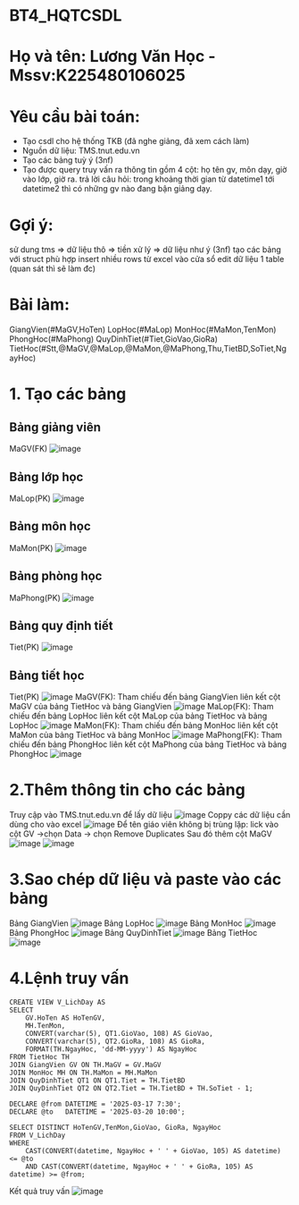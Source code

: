 # BT4_HQTCSDL
# Họ và tên: Lương Văn Học - Mssv:K225480106025
# Yêu cầu bài toán:
 - Tạo csdl cho hệ thống TKB (đã nghe giảng, đã xem cách làm)
 - Nguồn dữ liệu: TMS.tnut.edu.vn
 - Tạo các bảng tuỳ ý (3nf)
 - Tạo được query truy vấn ra thông tin gồm 4 cột: họ tên gv, môn dạy, giờ vào lớp, giờ ra.
   trả lời câu hỏi: trong khoảng thời gian từ datetime1 tới datetime2 thì có những gv nào đang bận giảng dạy.
# Gợi ý:
  sử dung tms => dữ liệu thô => tiền xử lý => dữ liệu như ý (3nf)
  tạo các bảng với struct phù hợp
  insert nhiều rows từ excel vào cửa sổ edit dữ liệu 1 table (quan sát thì sẽ làm đc)
# Bài làm:
GiangVien(#MaGV,HoTen)
LopHoc(#MaLop)
MonHoc(#MaMon,TenMon)
PhongHoc(#MaPhong)
QuyDinhTiet(#Tiet,GioVao,GioRa)
TietHoc(#Stt,@MaGV,@MaLop,@MaMon,@MaPhong,Thu,TietBD,SoTiet,NgayHoc)
# 1. Tạo các bảng
## Bảng giảng viên
MaGV(FK)
![image](https://github.com/user-attachments/assets/4eb64bee-8b5b-42ea-b502-646862f7cc64)
## Bảng lớp học
MaLop(PK)
![image](https://github.com/user-attachments/assets/c999b787-15f4-4ed5-971b-a7533b58699a)
## Bảng môn học
MaMon(PK)
![image](https://github.com/user-attachments/assets/c2b0f313-5db5-4cfe-9306-ed67e6fba447)
## Bảng phòng học
MaPhong(PK)
![image](https://github.com/user-attachments/assets/48517e7c-6948-42f7-8ee1-b990b9d9d578)
## Bảng quy định tiết
Tiet(PK)
![image](https://github.com/user-attachments/assets/8f3a93d9-698f-46df-8cb1-689db7254bc6)
## Bảng tiết học
Tiet(PK)
![image](https://github.com/user-attachments/assets/6af9b4a6-706e-40fa-9dc4-04caa204c896)
MaGV(FK): Tham chiếu đến bảng GiangVien liên kết cột MaGV của bảng TietHoc và bảng GiangVien
![image](https://github.com/user-attachments/assets/78a20b3a-a34e-4b2d-aff2-9c1a3fb3f805)
MaLop(FK): Tham chiếu đến bảng LopHoc liên kết cột MaLop của bảng TietHoc và bảng LopHoc
![image](https://github.com/user-attachments/assets/8e4b0c40-0537-49d0-a756-04487ce37881)
MaMon(FK): Tham chiếu đến bảng MonHoc liên kết cột MaMon của bảng TietHoc và bảng MonHoc
![image](https://github.com/user-attachments/assets/683bcc29-6e08-4f4a-b804-5c3102f55d4e)
MaPhong(FK): Tham chiếu đến bảng PhongHoc liên kết cột MaPhong của bảng TietHoc và bảng PhongHoc
![image](https://github.com/user-attachments/assets/ad989059-c283-4f89-82e0-c203fdaf6024)
# 2.Thêm thông tin cho các bảng
Truy cập vào TMS.tnut.edu.vn để lấy dữ liệu
![image](https://github.com/user-attachments/assets/bdf56cce-d636-4d91-9f17-80d642398d7f)
Coppy các dữ liệu cần dùng cho vào excel
![image](https://github.com/user-attachments/assets/ccd2dc7e-87cb-4b4a-aa7c-94441c4c4e23)
Để tên giáo viên không bị trùng lặp: lick vào cột GV ->chọn Data -> chọn Remove Duplicates
Sau đó thêm cột MaGV 
![image](https://github.com/user-attachments/assets/b46f8acd-7d75-4b96-9d4c-33add1d5b495)
![image](https://github.com/user-attachments/assets/782ed0e7-051e-4fe7-8f59-039b435aa430)
# 3.Sao chép dữ liệu và paste vào các bảng
Bảng GiangVien
![image](https://github.com/user-attachments/assets/ce260feb-fba9-42ef-9ea3-4cacea875dfa)
Bảng LopHoc
![image](https://github.com/user-attachments/assets/2949f18d-871a-419c-93fa-a5a87dad10c8)
Bảng MonHoc
![image](https://github.com/user-attachments/assets/cc42d33f-0c32-4eeb-88c6-c592df4d3b3e)
Bảng PhongHoc
![image](https://github.com/user-attachments/assets/3d993553-ff9b-4a71-8420-04007987f338)
Bảng QuyDinhTiet
![image](https://github.com/user-attachments/assets/687e1a47-38ee-4c1b-88ef-da98f787ed68)
Bảng TietHoc
![image](https://github.com/user-attachments/assets/d857551c-c977-4dab-ad4b-d6a65ebdd21d)
# 4.Lệnh truy vấn
```
CREATE VIEW V_LichDay AS
SELECT 
    GV.HoTen AS HoTenGV,
    MH.TenMon,
    CONVERT(varchar(5), QT1.GioVao, 108) AS GioVao,
    CONVERT(varchar(5), QT2.GioRa, 108) AS GioRa,
    FORMAT(TH.NgayHoc, 'dd-MM-yyyy') AS NgayHoc
FROM TietHoc TH
JOIN GiangVien GV ON TH.MaGV = GV.MaGV
JOIN MonHoc MH ON TH.MaMon = MH.MaMon
JOIN QuyDinhTiet QT1 ON QT1.Tiet = TH.TietBD
JOIN QuyDinhTiet QT2 ON QT2.Tiet = TH.TietBD + TH.SoTiet - 1;

DECLARE @from DATETIME = '2025-03-17 7:30';
DECLARE @to   DATETIME = '2025-03-20 10:00';

SELECT DISTINCT HoTenGV,TenMon,GioVao, GioRa, NgayHoc
FROM V_LichDay
WHERE 
    CAST(CONVERT(datetime, NgayHoc + ' ' + GioVao, 105) AS datetime) <= @to
    AND CAST(CONVERT(datetime, NgayHoc + ' ' + GioRa, 105) AS datetime) >= @from;
```
Kết quả truy vấn
![image](https://github.com/user-attachments/assets/e27a63fa-1268-4394-92bb-62420cd7811b)


